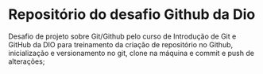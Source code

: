 # Repositório do desafio Github da Dio
Desafio de projeto sobre Git/Github pelo curso de Introdução de Git e GitHub da DIO para treinamento da criação de repositório no Github, inicialização  e versionamento no git, clone na máquina e commit e push de alterações;

